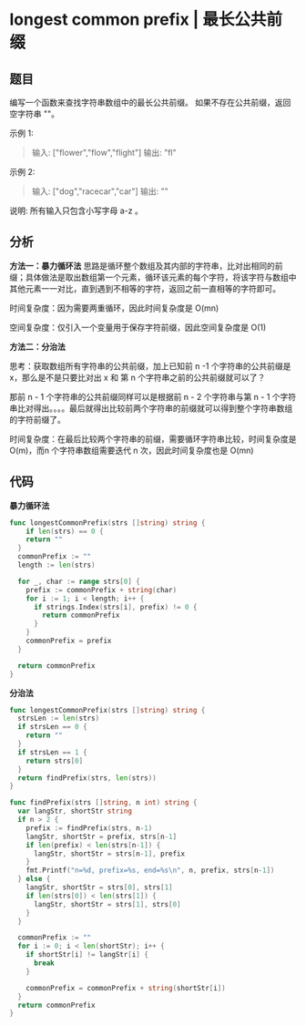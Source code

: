 # longest common prefix | 最长公共前缀



## 题目

编写一个函数来查找字符串数组中的最长公共前缀。 如果不存在公共前缀，返回空字符串 ""。

示例 1:

> 输入: ["flower","flow","flight"] 输出: "fl"

示例 2:

> 输入: ["dog","racecar","car"] 输出: ""

说明: 所有输入只包含小写字母 a-z 。

## 分析

**方法一：暴力循环法** 思路是循环整个数组及其内部的字符串，比对出相同的前缀；具体做法是取出数组第一个元素，循环该元素的每个字符，将该字符与数组中其他元素一一对比，直到遇到不相等的字符，返回之前一直相等的字符即可。

时间复杂度：因为需要两重循环，因此时间复杂度是 O(mn)

空间复杂度：仅引入一个变量用于保存字符前缀，因此空间复杂度是 O(1)

**方法二：分治法**

思考：获取数组所有字符串的公共前缀，加上已知前 n -1 个字符串的公共前缀是 x，那么是不是只要比对出 x 和 第 n 个字符串之前的公共前缀就可以了？

那前 n - 1 个字符串的公共前缀同样可以是根据前 n - 2 个字符串与第 n - 1 个字符串比对得出。。。。最后就得出比较前两个字符串的前缀就可以得到整个字符串数组的字符前缀了。

时间复杂度：在最后比较两个字符串的前缀，需要循环字符串比较，时间复杂度是 O(m)，而n 个字符串数组需要迭代 n 次，因此时间复杂度也是 O(mn)

## 代码

**暴力循环法**

```Go
func longestCommonPrefix(strs []string) string {
    if len(strs) == 0 {
    return ""
  }
  commonPrefix := ""
  length := len(strs)

  for _, char := range strs[0] {
    prefix := commonPrefix + string(char)
    for i := 1; i < length; i++ {
      if strings.Index(strs[i], prefix) != 0 {
        return commonPrefix
      }
    }
    commonPrefix = prefix
  }

  return commonPrefix
}
```

**分治法**

```Go
func longestCommonPrefix(strs []string) string {
  strsLen := len(strs)
  if strsLen == 0 {
    return ""
  }
  if strsLen == 1 {
    return strs[0]
  }
  return findPrefix(strs, len(strs))
}

func findPrefix(strs []string, n int) string {
  var langStr, shortStr string
  if n > 2 {
    prefix := findPrefix(strs, n-1)
    langStr, shortStr = prefix, strs[n-1]
    if len(prefix) < len(strs[n-1]) {
      langStr, shortStr = strs[n-1], prefix
    }
    fmt.Printf("n=%d, prefix=%s, end=%s\n", n, prefix, strs[n-1])
  } else {
    langStr, shortStr = strs[0], strs[1]
    if len(strs[0]) < len(strs[1]) {
      langStr, shortStr = strs[1], strs[0]
    }
  }

  commonPrefix := ""
  for i := 0; i < len(shortStr); i++ {
    if shortStr[i] != langStr[i] {
      break
    }

    commonPrefix = commonPrefix + string(shortStr[i])
  }
  return commonPrefix
}
```